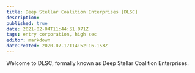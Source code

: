 ```yaml
---
title: Deep Stellar Coalition Enterprises [DLSC]
description: 
published: true
date: 2021-02-04T11:44:51.071Z
tags: entry corporation, high sec
editor: markdown
dateCreated: 2020-07-17T14:52:16.153Z
---
```


Welcome to DLSC, formally known as Deep Stellar Coalition Enterprises.